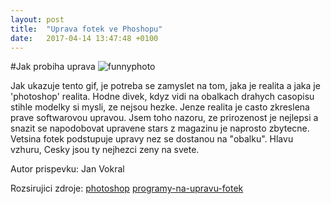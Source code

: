 ```yaml
---
layout: post
title:  "Uprava fotek ve Phoshopu"
date:   2017-04-14 13:47:48 +0100
---
```

#Jak probiha uprava
![funnyphoto](https://media.giphy.com/media/GBBLHDFzsGxry/giphy.gif "photoshopmater")


Jak ukazuje tento gif, je potreba se zamyslet na tom, jaka je realita a jaka je 'photoshop' realita. Hodne divek, kdyz vidi na obalkach drahych casopisu stihle modelky si mysli, ze nejsou hezke. Jenze realita je casto zkreslena prave softwarovou upravou. Jsem toho nazoru, ze prirozenost je nejlepsi a snazit se napodobovat upravene stars z magazinu je naprosto zbytecne. Vetsina fotek podstupuje upravy nez se dostanou na "obalku". Hlavu vzhuru, Cesky jsou ty nejhezci zeny na svete. 

Autor prispevku: Jan Vokral

Rozsirujici zdroje:
[photoshop](https://cs.wikipedia.org/wiki/Adobe_Photoshop "wikipedie-o-photoshopu")
[programy-na-upravu-fotek](http://www.zive.cz/clanky/9-nejlepsich-programu-na-upravu-fotek-placene-i-zdarma/sc-3-a-184321/default.aspx#part=1 "dalsi-programy")